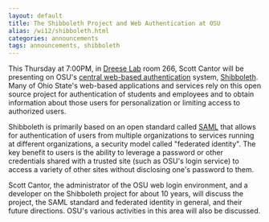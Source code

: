 ```yaml
---
layout: default
title: The Shibboleth Project and Web Authentication at OSU
alias: /wi12/shibboleth.html
categories: announcements
tags: announcements, shibboleth
---
```

This Thursday at 7:00PM, in [Dreese Lab](http://www.osu.edu/map/building.php?building=279) room 266, Scott Cantor will be presenting on OSU's [central web-based authentication](https://webauth.service.ohio-state.edu/%7Eshibboleth/) system, [Shibboleth](http://shibboleth.internet2.edu/). Many of Ohio State's web-based applications and services rely on this open source project for authentication of students and employees and to obtain information about those users for personalization or limiting access to authorized users.

Shibboleth is primarily based on an open standard called [SAML](http://saml.xml.org/) that allows for authentication of users from multiple organizations to services running at different organizations, a security model called "federated identity". The key benefit to users is the ability to leverage a password or other credentials shared with a trusted site (such as OSU's login service) to access a variety of other sites without disclosing one's password to them.

Scott Cantor, the administrator of the OSU web login environment, and a developer on the Shibboleth project for about 10 years, will discuss the project, the SAML standard and federated identity in general, and their future directions. OSU's various activities in this area will also be discussed.
